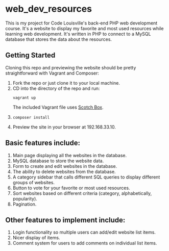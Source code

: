 # web_dev_resources

This is my project for Code Louisville's back-end PHP web development course. It's a website to display my favorite and most used resources while learning web development. It's written in PHP to connect to a MySQL database that stores the data about the resources.

<h2>Getting Started</h2>
Cloning this repo and previewing the website should be pretty straightforward with Vagrant and Composer:
<ol>
  <li>Fork the repo or just clone it to your local machine.</li>
  <li>CD into the directory of the repo and run:

  ```
  vagrant up
  ```
  The included Vagrant file uses <a href="box.scotch.io">Scotch Box</a>.</li>
  <li>

  ```
  composer install
  ```
  </li>
  <li>Preview the site in your browser at 192.168.33.10. </li>
</ol>

<h2>Basic features include:</h2>
<ol>
  <li>Main page displaying all the websites in the database.</li>
  <li>MySQL database to store the website data.</li>
  <li>Form to create and edit websites in the database.</li>
  <li>The ability to delete websites from the database.</li>
  <li>A category sidebar that calls different SQL queries to display different groups of websites.</li>
  <li>Button to vote for your favorite or most used resources.</li>
  <li>Sort websites based on different criteria (category, alphabetically, popularity).</li>
  <li>Pagination.</li>
</ol>
    
<h2>Other features to implement include:</h2>
<ol>
  <li>Login functionality so multiple users can add/edit website list items.</li>
  <li>Nicer display of items.</li>
  <li>Comment system for users to add comments on individual list items.</li>
</ol>
